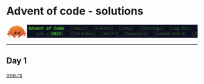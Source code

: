 # Advent of code - solutions

![ACO 2022](./aoc-2022-logo.png "Advent of code 2022")

--- 

## Day 1

[one.rs](src/one.rs)
